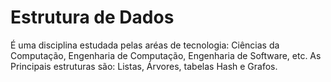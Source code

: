 # Estrutura de Dados

É uma disciplina estudada pelas aréas de tecnologia: Ciências da Computação, Engenharia de Computação, Engenharia de Software, etc. As Principais estruturas são: Listas, Árvores, tabelas Hash e Grafos.
